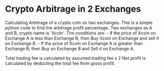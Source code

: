 # Crypto Arbitrage in 2 Exchanges
Calculating Arbitrage of a crypto coin on two exchanges. 
This is a simple python code to find the arbitrage profit percentage. 
Two exchanges as A and B, crypto name is 'Xcoin'. 
The conditions are:  - If the price of Xcoin on Exchange A is less than Exchange B, then Buy Xcoin on Exchange and sell it on Exchange B. 
                     - If the price of Xcoin on Exchange A is greater than Exchange B, then Buy on Exchange B and Sell it on Exchange A.

Total trading fee is calculated by assumed trading fee x 2
Net profit is calculated by deducting the total fee from gross profit.

